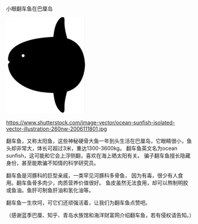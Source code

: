 小眼翻车鱼在巴厘岛

![小眼翻车鱼在巴厘岛](https://github.com/ywangnccu/ywang/blob/main/images/Sunfish.jpg)

https://www.shutterstock.com/image-vector/ocean-sunfish-isolated-vector-illustration-260nw-2006111801.jpg

翻车鱼，又称太阳鱼，这些神秘硬骨大鱼一年到头生活在巴厘岛，它眼睛很小，鱼头却非常大，体长可超过3米，重达1300-3600kg。
翻车鱼英文名为ocean sunfish，这可能和它会上浮侧翻，喜欢在海上晒太阳有关。
骗子翻车鱼擅长隐藏身份，甚至能欺骗不知情的科学研究员。

翻车鱼是河豚科的巨型亲戚，一类罕见河豚科多骨鱼，
因为有毒，很少有人食用。翻车鱼骨多肉少，肉质营养价值很好。
鱼皮虽然无法食用，却可以熬制明胶或鱼油。鱼肝可制鱼肝油和氢化油等。

翻车鱼一生坎坷，可它们还顽强活着，让我们为翻车鱼点赞吧。

（感谢蓝季巴厘、知乎、青岛水族馆和海洋财富网介绍翻车鱼，若有侵权请告知。）

